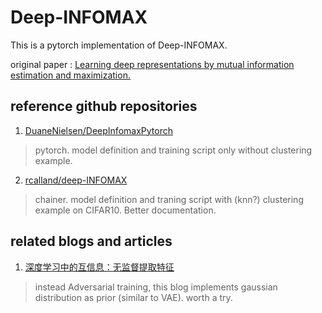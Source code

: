 # Deep-INFOMAX
This is a pytorch implementation of Deep-INFOMAX.

original paper : [Learning deep representations by mutual information estimation and maximization.](https://arxiv.org/abs/1808.06670)

## reference github repositories

1. [DuaneNielsen/DeepInfomaxPytorch](https://github.com/DuaneNielsen/DeepInfomaxPytorch)
> pytorch. model definition and training script only without clustering example.

2. [rcalland/deep-INFOMAX](https://github.com/rcalland/deep-INFOMAX)
> chainer. model definition and traning script with (knn?) clustering example on CIFAR10. Better documentation.

## related blogs and articles

1. [深度学习中的互信息：无监督提取特征](https://www.jiqizhixin.com/articles/2018-10-12-11)
> instead Adversarial training, this blog implements gaussian distribution as prior (similar to VAE). worth a try.
